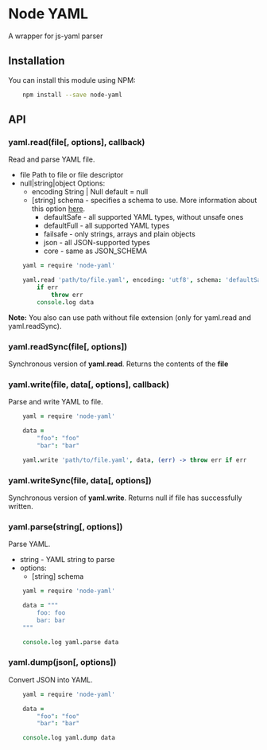 # Node YAML

A wrapper for js-yaml parser

## Installation

You can install this module using NPM:

```bash
	npm install --save node-yaml
```

## API

### yaml.read(file[, options], callback)

Read and parse YAML file.

* file Path to file or file descriptor
* null|string|object Options:
	* encoding String | Null default = null
	* [string] schema - specifies a schema to use. More information about this option [here](https://github.com/nodeca/js-yaml#safeload-string---options-).
		* defaultSafe - all supported YAML types, without unsafe ones
		* defaultFull - all supported YAML types
		* failsafe - only strings, arrays and plain objects
		* json - all JSON-supported types
		* core - same as JSON_SCHEMA

```coffee
	yaml = require 'node-yaml'

	yaml.read 'path/to/file.yaml', encoding: 'utf8', schema: 'defaultSafe', (err, data) ->
		if err
			throw err
		console.log data
```

**Note:** You also can use path without file extension (only for yaml.read and yaml.readSync).

### yaml.readSync(file[, options])

Synchronous version of **yaml.read**. Returns the contents of the **file**

### yaml.write(file, data[, options], callback)

Parse and write YAML to file.

```coffee
	yaml = require 'node-yaml'

	data =
		"foo": "foo"
		"bar": "bar"

	yaml.write 'path/to/file.yaml', data, (err) -> throw err if err
```

### yaml.writeSync(file, data[, options])

Synchronous version of **yaml.write**. Returns null if file has successfully written.

### yaml.parse(string[, options])

Parse YAML.

* string - YAML string to parse
* options:
	* [string] schema

```coffee
	yaml = require 'node-yaml'

	data = """
		foo: foo
		bar: bar
	"""

	console.log yaml.parse data
```

### yaml.dump(json[, options])

Convert JSON into YAML.

```coffee
	yaml = require 'node-yaml'

	data =
		"foo": "foo"
		"bar": "bar"

	console.log yaml.dump data
```